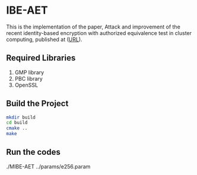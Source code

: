 # IBE-AET
This is the implementation of the paper, Attack and improvement of the recent identity-based encryption with authorized equivalence test in cluster computing, published at ([URL](https://link.springer.com/article/10.1007/s10586-021-03409-x)).

## Required Libraries
1. GMP library
2. PBC library
3. OpenSSL

## Build the Project
```bash
mkdir build
cd build
cmake ..
make
```

## Run the codes
./MIBE-AET ../params/e256.param 
